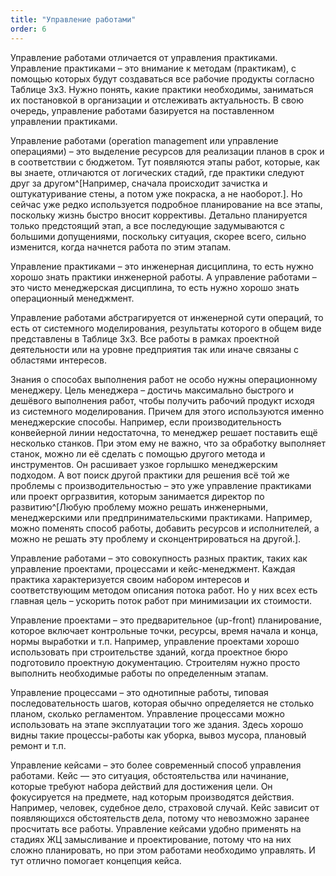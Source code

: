 ```yaml
---
title: "Управление работами"
order: 6
---
```




Управление работами отличается от управления практиками. Управление практиками – это внимание к методам (практикам), с помощью которых будут создаваться все рабочие продукты согласно Таблице 3х3. Нужно понять, какие практики необходимы, заниматься их постановкой в организации и отслеживать актуальность. В свою очередь, управление работами базируется на поставленном управлении практиками.

Управление работами (operation management или управление операциями) – это выделение ресурсов для реализации планов в срок и в соответствии с бюджетом. Тут появляются этапы работ, которые, как вы знаете, отличаются от логических стадий, где практики следуют друг за другом^[Например, сначала происходит зачистка и оштукатуривание стены, а потом уже покраска, а не наоборот.]. Но сейчас уже редко используется подробное планирование на все этапы, поскольку жизнь быстро вносит коррективы. Детально планируется только предстоящий этап, а все последующие задумываются с большими допущениями, поскольку ситуация, скорее всего, сильно изменится, когда начнется работа по этим этапам.

Управление практиками – это инженерная дисциплина, то есть нужно хорошо знать практики инженерной работы. А управление работами – это чисто менеджерская дисциплина, то есть нужно хорошо знать операционный менеджмент.

Управление работами абстрагируется от инженерной сути операций, то есть от системного моделирования, результаты которого в общем виде представлены в Таблице 3х3. Все работы в рамках проектной деятельности или на уровне предприятия так или иначе связаны с областями интересов.

Знания о способах выполнения работ не особо нужны операционному менеджеру. Цель менеджера – достичь максимально быстрого и дешёвого выполнения работ, чтобы получить рабочий продукт исходя из системного моделирования. Причем для этого используются именно менеджерские способы. Например, если производительность конвейерной линии недостаточна, то менеджер решает поставить ещё несколько станков. При этом ему не важно, что за обработку выполняет станок, можно ли её сделать с помощью другого метода и инструментов. Он расшивает узкое горлышко менеджерским подходом. А вот поиск другой практики для решения всё той же проблемы с производительностью – это уже управление практиками или проект оргразвития, которым занимается директор по развитию^[Любую проблему можно решать инженерными, менеджерскими или предпринимательскими практиками. Например, можно поменять способ работы, добавить ресурсов и исполнителей, а можно не решать эту проблему и сконцентрироваться на другой.].

Управление работами – это совокупность разных практик, таких как управление проектами, процессами и кейс-менеджмент. Каждая практика характеризуется своим набором интересов и соответствующим методом описания потока работ. Но у них всех есть главная цель – ускорить поток работ при минимизации их стоимости.

Управление проектами – это предварительное (up-front) планирование, которое включает контрольные точки, ресурсы, время начала и конца, нормы выработки и т.п. Например, управление проектами хорошо использовать при строительстве зданий, когда проектное бюро подготовило проектную документацию. Строителям нужно просто выполнить необходимые работы по определенным этапам.

Управление процессами – это однотипные работы, типовая последовательность шагов, которая обычно определяется не столько планом, сколько регламентом. Управление процессами можно использовать на этапе эксплуатации того же здания. Здесь хорошо видны такие процессы-работы как уборка, вывоз мусора, плановый ремонт и т.п.

Управление кейсами – это более современный способ управления работами. Кейс — это ситуация, обстоятельства или начинание, которые требуют набора действий для достижения цели. Он фокусируется на предмете, над которым производятся действия. Например, человек, судебное дело, страховой случай. Кейс зависит от появляющихся обстоятельств дела, потому что невозможно заранее просчитать все работы. Управление кейсами удобно применять на стадиях ЖЦ замысливание и проектирование, потому что на них сложно планировать, но при этом работами необходимо управлять. И тут отлично помогает концепция кейса.

